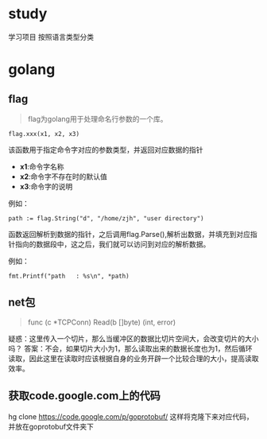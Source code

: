 # study
学习项目
按照语言类型分类
# golang
## flag

> flag为golang用于处理命名行参数的一个库。

```golang
flag.xxx(x1, x2, x3)
```

该函数用于指定命令字对应的参数类型，并返回对应数据的指针
- **x1**:命令字名称
- **x2**:命令字不存在时的默认值
- **x3**:命令字的说明

例如：
```golang
path := flag.String("d", "/home/zjh", "user directory")
```

函数返回解析到数据的指针，之后调用flag.Parse(),解析出数据，并填充到对应指针指向的数据段中，这之后，我们就可以访问到对应的解析数据。

例如：
```golang
fmt.Printf("path   : %s\n", *path)
```

## net包
> func (c *TCPConn) Read(b []byte) (int, error)

疑惑：这里传入一个切片，那么当缓冲区的数据比切片空间大，会改变切片的大小吗？
答案：不会，如果切片大小为1，那么读取出来的数据长度也为1，然后循环读取，因此这里在读取时应该根据自身的业务开辟一个比较合理的大小，提高读取效率。

## 获取code.google.com上的代码

hg clone https://code.google.com/p/goprotobuf/ 这样将克隆下来对应代码，并放在goprotobuf文件夹下

